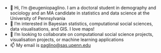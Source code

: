 - 👋 Hi, I’m @eugeniopaglino. I am a doctoral student in demography and sociology and an MA candidate in statistics and data science at the University of Pennsylvania
- 👀 I’m interested in Bayesian statistics, computational social sciences, data visualisations, and GIS. I love maps!
- 💞️ I’m looking to collaborate on computational social science projects, visualisation projects, or machine learning applications
- 📫 My email is paglino@sas.upenn.edu

<!---
eugeniopaglino/eugeniopaglino is a ✨ special ✨ repository because its `README.md` (this file) appears on your GitHub profile.
You can click the Preview link to take a look at your changes.
--->
